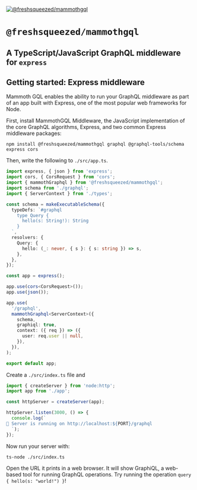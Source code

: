 [![@freshsqueezed/mammothgql](https://github.com/freshsqueezed/mammothgql/actions/workflows/release-package.yml/badge.svg)](https://github.com/freshsqueezed/mammothgql/actions/workflows/release-package.yml)

# `@freshsqueezed/mammothgql`

## A TypeScript/JavaScript GraphQL middleware for `express`

## Getting started: Express middleware

Mammoth GQL enables the ability to run your GraphQL middleware as part of an app built with Express, one of the most popular web frameworks for Node.

First, install MammothGQL Middleware, the JavaScript implementation of the core GraphQL algorithms, Express, and two common Express middleware packages:

```
npm install @freshsqueezed/mammothgql graphql @graphql-tools/schema express cors
```

Then, write the following to `./src/app.ts`.

```ts
import express, { json } from 'express';
import cors, { CorsRequest } from 'cors';
import { mammothGraphql } from '@freshsqueezed/mammothgql';
import schema from './graphql';
import { ServerContext } from './types';

const schema = makeExecutableSchema({
  typeDefs: `#graphql
    type Query {
      hello(s: String!): String
    }
  `,
  resolvers: {
    Query: {
      hello: (_: never, { s }: { s: string }) => s,
    },
  },
});

const app = express();

app.use(cors<CorsRequest>());
app.use(json());

app.use(
  '/graphql',
  mammothGraphql<ServerContext>({
    schema,
    graphiql: true,
    context: ({ req }) => ({
      user: req.user || null,
    }),
  }),
);

export default app;
```

Create a `./src/index.ts` file and

```ts
import { createServer } from 'node:http';
import app from './app';

const httpServer = createServer(app);

httpServer.listen(3000, () => {
  console.log(`
🚀 Server is running on http://localhost:${PORT}/graphql
  `);
});
```

Now run your server with:

```
ts-node ./src/index.ts
```

Open the URL it prints in a web browser. It will show GraphiQL, a web-based tool for running GraphQL operations. Try running the operation `query { hello(s: "world!") }`!

